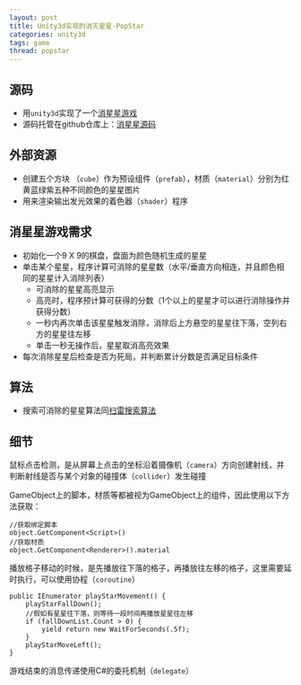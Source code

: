 ```yaml
---
layout: post
title: Unity3d实现的消灭星星-PopStar
categories: unity3d
tags: game
thread: popstar
---
```


## 源码

- 用`unity3d`实现了一个[消星星游戏](http://github.shanechu.com/popstar/index.html)
- 源码托管在github仓库上：[消星星源码](https://github.com/enginzhu/popstar)

## 外部资源

- 创建五个方块 （`cube`）作为预设组件（`prefab`），材质（`material`）分别为红黄蓝绿紫五种不同颜色的星星图片
- 用来渲染输出发光效果的着色器（`shader`）程序

## 消星星游戏需求

- 初始化一个9 X 9的棋盘，盘面为颜色随机生成的星星
- 单击某个星星，程序计算可消除的星星数（水平/垂直方向相连，并且颜色相同的星星计入消除列表）
    - 可消除的星星高亮显示
    - 高亮时，程序预计算可获得的分数（1个以上的星星才可以进行消除操作并获得分数）
    - 一秒内再次单击该星星触发消除，消除后上方悬空的星星往下落，空列右方的星星往左移
    - 单击一秒无操作后，星星取消高亮效果
- 每次消除星星后检查是否为死局，并判断累计分数是否满足目标条件
    	

## 算法

- 搜索可消除的星星算法同[扫雷搜索算法](http://github.shanechu.com/mine-sweeper/)


## 细节

鼠标点击检测，是从屏幕上点击的坐标沿着摄像机（`camera`）方向创建射线，并判断射线是否与某个对象的碰撞体（`collider`）发生碰撞

GameObject上的脚本，材质等都被视为GameObject上的组件，因此使用以下方法获取：

```
//获取绑定脚本
object.GetComponent<Script>()
//获取材质
object.GetComponent<Renderer>().material
```

播放格子移动的时候，是先播放往下落的格子，再播放往左移的格子，这里需要延时执行，可以使用协程（`coroutine`）

```
public IEnumerator playStarMovement() {
	playStarFallDown();
	//假如有星星往下落，则等待一段时间再播放星星往左移
	if (fallDownList.Count > 0) {
		yield return new WaitForSeconds(.5f);
	}
	playStarMoveLeft();
}
```

游戏结束的消息传递使用C#的委托机制（`delegate`）



